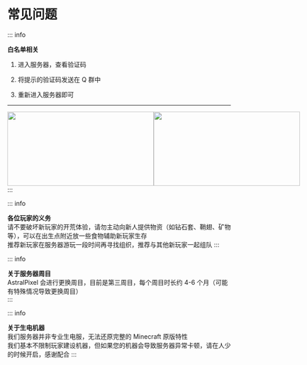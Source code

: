 # 常见问题
::: info <h4 style="margin: 0">白名单相关</h4>
1. 进入服务器，查看验证码

2. 将提示的验证码发送在 Q 群中

3. 重新进入服务器即可

---

<div style="display: flex; justify-content: space-between;">
    <img src="/whitelist-1.png" style="width: 330px; height: 167px;">
    <img src="/whitelist-2.png" style="width: 330px; height: 167px;">
</div>
:::

::: info <h4 style="margin: 0">各位玩家的义务</h4>
请不要破坏新玩家的开荒体验，请勿主动向新人提供物资（如钻石套、鞘翅、矿物等），可以在出生点附近放一些食物辅助新玩家生存<br>
推荐新玩家在服务器游玩一段时间再寻找组织，推荐与其他新玩家一起组队
:::

::: info <h4 style="margin: 0">关于服务器周目</h4>
AstralPixel 会进行更换周目，目前是第三周目，每个周目时长约 4-6 个月（可能有特殊情况导致更换周目）<br>
:::

::: info <h4 style="margin: 0">关于生电机器</h4>
我们服务器并非专业生电服，无法还原完整的 Minecraft 原版特性<br>
我们基本不限制玩家建设机器，但如果您的机器会导致服务器异常卡顿，请在人少的时候开启，感谢配合
:::
